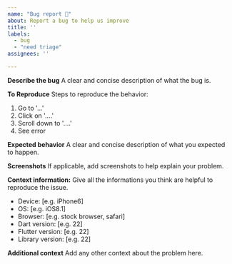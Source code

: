 ```yaml
---
name: "Bug report 🐞"
about: Report a bug to help us improve
title: ''
labels:
  - bug
  - "need triage"
assignees: ''

---
```


**Describe the bug**
A clear and concise description of what the bug is.

**To Reproduce**
Steps to reproduce the behavior:

1. Go to '...'
2. Click on '....'
3. Scroll down to '....'
4. See error

**Expected behavior**
A clear and concise description of what you expected to happen.

**Screenshots**
If applicable, add screenshots to help explain your problem.

**Context information:**
Give all the informations you think are helpful to reproduce the issue.

- Device: [e.g. iPhone6]
- OS: [e.g. iOS8.1]
- Browser: [e.g. stock browser, safari]
- Dart version: [e.g. 22]
- Flutter version: [e.g. 22]
- Library version: [e.g. 22]

**Additional context**
Add any other context about the problem here.